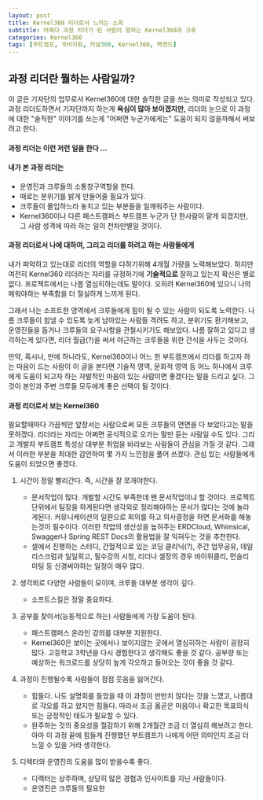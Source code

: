 ```yaml
---
layout: post
title: Kernel360 리더로서 느끼는 소회
subtitle: 어쩌다 과정 리더가 된 사람이 말하는 Kernel360과 크루
categories: Kernel360
tags: [부트캠프, 국비지원, 커널360, Kernel360, 백엔드]
---
```


## 과정 리더란 뭘하는 사람일까?

이 글은 기자단의 업무로서 Kernel360에 대한 솔직한 글을 쓰는 의미로 작성되고 있다. 과정 리더도하면서 기자단까지 하는게 **욕심이 많아 보이겠지만,** 리더의 눈으로 이 과정에 대한 "솔직한" 이야기를 쓰는게 "어쩌면 누군가에게는" 도움이 되지 않을까해서 써보려고 한다.

#### 과정 리더는 이런 저런 일을 한다 ...

#### 내가 본 과정 리더는

- 운영진과 크루들의 소통창구역할을 한다.
- 때로는 분위기를 밝게 만들어줄 필요가 있다.
- 크루들이 몰입하느라 놓치고 있는 부분들을 일깨워주는 사람이다.
- Kernel360이나 다른 패스트캠퍼스 부트캠프 누군가 단 한사람이 맡게 되겠지만, 그 사람 성격에 따라 하는 일이 천차만별일 것이다.

#### 과정 리더로서 나에 대하여, 그리고 리더를 하려고 하는 사람들에게

내가 파악하고 있는대로 리더의 역할을 다하기위해 4개월 가량을 노력해보았다. 하지만 여전히 Kernel360 리더라는 자리를 규정하기에 **기술적으로** 잘하고 있는지 확신은 별로 없다. 프로젝트에서는 나름 열심히하는데도 말이다. 오히려 Kernel360에 있으니 나의 메워야하는 부족함을 더 절실하게 느끼게 된다.

그래서 나는 소프트한 영역에서 크루들에게 힘이 될 수 있는 사람이 되도록 노력한다. 나름 크루들이 힘낼 수 있도록 늦게 남아있는 사람들 격려도 하고, 분위기도 환기해보고, 운영진들을 돕거나 크루들의 요구사항을 관철시키기도 해보았다. 나름 잘하고 있다고 생각하는게 있다면, 리더 월급(?)을 써서 야근하는 크루들을 위한 간식을 사두는 것이다.

만약, 혹시나, 만에 하나라도, Kernel360이나 어느 한 부트캠프에서 리더를 하고자 하는 마음이 드는 사람이 이 글을 본다면 기술적 영역, 문화적 영역 등 어느 하나에서 크루에게 도움이 되고자 하는 자발적인 마음이 있는 사람이면 좋겠다는 말을 드리고 싶다. 그것이 본인과 주변 크루들 모두에게 좋은 선택이 될 것이다.

#### 과정 리더로서 보는 Kernel360

필요할때마다 가끔씩만 앞장서는 사람으로써 모든 크루들의 면면을 다 보았다고는 말을 못하겠다. 리더라는 자리는 어쩌면 공식적으로 오가는 말만 듣는 사람일 수도 있다. 그리고 개발자 부트캠프 특성상 대부분 취업을 바라보는 사람들이 관심을 가질 것 같다. 그래서 이러한 부분을 최대한 감안하여 몇 가지 느낀점을 풀어 쓰겠다. 관심 있는 사람들에게 도움이 되었으면 좋겠다.

1. 시간이 정말 빨리간다. 즉, 시간을 잘 쪼개야한다.

   - 문서작업이 많다. 개발할 시간도 부족한데 왠 문서작업이냐 할 것이다. 프로젝트 단위에서 팀장을 하게된다면 생각외로 정리해야하는 문서가 많다는 것에 놀라게된다. 커뮤니케이션의 일환으로 회의를 하고 의사결정을 하면 문서화를 해놓는것이 필수이다. 이러한 작업의 생산성을 높혀주는 ERDCloud, Whimsical, Swagger나 Spring REST Docs의 활용법을 잘 익혀두는 것을 추천한다.
   - 셀에서 진행하는 스터디, 간헐적으로 있는 코딩 클리닉(?), 주간 업무공유, 데일리스크럼과 일일회고, 필수강의 시청, 리더나 셀장의 경우 바이위클리, 먼슬리 미팅 등 신경써야하는 일정이 매우 많다.

2. 생각외로 다양한 사람들이 모이며, 크루들 대부분 생각이 깊다.

   - 소프트스킬은 정말 중요하다.

3. 공부를 찾아서(능동적으로 하는) 사람들에게 가장 도움이 된다.

   - 패스트캠퍼스 온라인 강의를 대부분 지원한다.
   - Kernel360은 보이는 곳에서나 보이지않는 곳에서 열심히하는 사람이 굉장히 많다. 고등학교 3학년을 다시 경험한다고 생각해도 좋을 것 같다. 공부량 또는 예상하는 워크로드를 상당히 높게 각오하고 들어오는 것이 좋을 것 같다.

4. 과정이 진행될수록 사람들이 점점 웃음을 잃어간다.

   - 힘들다. 나도 설명회를 들었을 때 이 과정이 만만치 않다는 것을 느꼈고, 나름대로 각오를 하고 왔지만 힘들다. 따라서 조금 옳곧은 마음이나 확고한 목표의식 또는 긍정적인 태도가 필요할 수 있다.
   - 완주하는 것의 중요성을 절감하기 위해 2개월간 조금 더 열심히 해보려고 한다. 아마 이 과정 끝에 힘들게 진행했던 부트캠프가 나에게 어떤 의미인지 조금 더 느낄 수 있을 거라 생각한다.

5. 디렉터와 운영진의 도움을 많이 받을수록 좋다.

   - 디렉터는 상주하며, 상당히 많은 경험과 인사이트를 지닌 사람들이다.
   - 운영진은 크루들의 필요한
